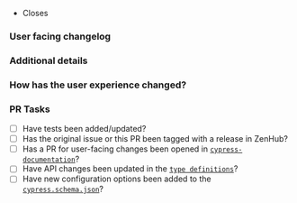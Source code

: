 <!-- Thanks for contributing! PLEASE...
- Read our contributing guidelines: https://github.com/cypress-io/cypress/blob/develop/CONTRIBUTING.md 
- Read our Code Review Checklist on coding standards and what needs to be done before a PR can be merged: https://github.com/cypress-io/cypress/blob/develop/CONTRIBUTING.md#Code-Review-Checklist
- Mark this PR as "Draft" if it is not ready for review.
- Make sure you set the correct base branch based on what packages you're changing: https://github.com/cypress-io/cypress/blob/develop/CONTRIBUTING.md#branches
-->

- Closes <!-- issue number here. e.g. "Closes #1234" -->

### User facing changelog
<!-- Explain the change(s) for every user to read in our changelog. Examples: https://on.cypress.io/changelog-->

### Additional details
<!-- Examples:
- Why was this change necessary?
- What is affected by this change?
- Any implementation details to explain?
-->

### How has the user experience changed?
<!-- Provide before and after examples of the change.
Screenshots or GIFs are preferred. -->

### PR Tasks
<!-- These tasks must be completed before a PR is merged.
Delete tasks if they are not applicable. -->

- [ ] Have tests been added/updated?
- [ ] Has the original issue or this PR been tagged with a release in ZenHub? <!-- (internal team only)-->
- [ ] Has a PR for user-facing changes been opened in [`cypress-documentation`](https://github.com/cypress-io/cypress-documentation)? <!-- Link to PR here -->
- [ ] Have API changes been updated in the [`type definitions`](https://github.com/cypress-io/cypress/blob/develop/cli/types/cypress.d.ts)?
- [ ] Have new configuration options been added to the [`cypress.schema.json`](https://github.com/cypress-io/cypress/blob/develop/cli/schema/cypress.schema.json)?

